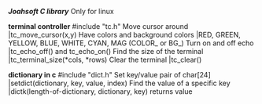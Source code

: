 *****Joahsoft C library*****
Only for linux


**terminal controller**
#include "tc.h"
Move cursor around					|tc_move_cursor(x,y)
Have colors and background colors	|RED, GREEN, YELLOW, BLUE, WHITE, CYAN, MAG (COLOR_ or BG_)
Turn on and off echo				|tc_echo_off() and tc_echo_on()
Find the size of the terminal		|tc_terminal_size(*cols, *rows)
Clear the terminal					|tc_clear()

**dictionary in c**
#include "dict.h"
Set key/value pair of char[24]		|setdict(dictionary, key, value, index)
Find the value of a specific key	|dictk(length-of-dictionary, dictionary, key) returns value
